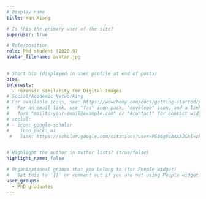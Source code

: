 ```yaml
---
# Display name
title: Yan Xiang

# Is this the primary user of the site?
superuser: true

# Role/position
role: Phd student (2020.9)
avatar_filename: avatar.jpg
  

# Short bio (displayed in user profile at end of posts)
bio:
interests:
  - Forensic Similarity for Digital Images
# Social/Academic Networking
# For available icons, see: https://wowchemy.com/docs/getting-started/page-builder/#icons
#   For an email link, use "fas" icon pack, "envelope" icon, and a link in the
#   form "mailto:your-email@example.com" or "#contact" for contact widget.
# social:
# - icon: google-scholar
#    icon_pack: ai
 #   link: https://scholar.google.com/citations?user=PS86g9cAAAAJ&hl=zh-CN


# Highlight the author in author lists? (true/false)
highlight_name: false

# Organizational groups that you belong to (for People widget)
#   Set this to `[]` or comment out if you are not using People widget.
user_groups:
  - PhD graduates
---
```


